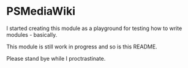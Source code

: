 # PSMediaWiki

I started creating this module as a playground for testing how to write modules - basically.

This module is still work in progress and so is this README.

Please stand bye while I proctrastinate.